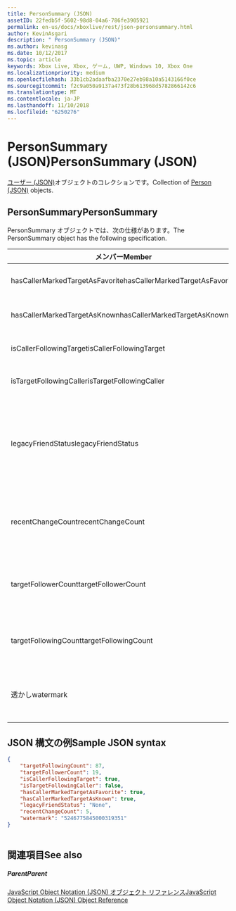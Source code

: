 ```yaml
---
title: PersonSummary (JSON)
assetID: 22fedb5f-5602-98d8-04a6-786fe3905921
permalink: en-us/docs/xboxlive/rest/json-personsummary.html
author: KevinAsgari
description: " PersonSummary (JSON)"
ms.author: kevinasg
ms.date: 10/12/2017
ms.topic: article
keywords: Xbox Live, Xbox, ゲーム, UWP, Windows 10, Xbox One
ms.localizationpriority: medium
ms.openlocfilehash: 33b1cb2adaafba2370e27eb98a10a5143166f0ce
ms.sourcegitcommit: f2c9a050a9137a473f28b613968d5782866142c6
ms.translationtype: MT
ms.contentlocale: ja-JP
ms.lasthandoff: 11/10/2018
ms.locfileid: "6250276"
---
```

# <a name="personsummary-json"></a><span data-ttu-id="cb976-104">PersonSummary (JSON)</span><span class="sxs-lookup"><span data-stu-id="cb976-104">PersonSummary (JSON)</span></span>
<span data-ttu-id="cb976-105">[ユーザー (JSON)](json-person.md)オブジェクトのコレクションです。</span><span class="sxs-lookup"><span data-stu-id="cb976-105">Collection of [Person (JSON)](json-person.md) objects.</span></span> 
<a id="ID4ER"></a>

 
## <a name="personsummary"></a><span data-ttu-id="cb976-106">PersonSummary</span><span class="sxs-lookup"><span data-stu-id="cb976-106">PersonSummary</span></span>
 
<span data-ttu-id="cb976-107">PersonSummary オブジェクトでは、次の仕様があります。</span><span class="sxs-lookup"><span data-stu-id="cb976-107">The PersonSummary object has the following specification.</span></span>
 
| <span data-ttu-id="cb976-108">メンバー</span><span class="sxs-lookup"><span data-stu-id="cb976-108">Member</span></span>| <span data-ttu-id="cb976-109">種類</span><span class="sxs-lookup"><span data-stu-id="cb976-109">Type</span></span>| <span data-ttu-id="cb976-110">説明</span><span class="sxs-lookup"><span data-stu-id="cb976-110">Description</span></span>| 
| --- | --- | --- | 
| <span data-ttu-id="cb976-111">hasCallerMarkedTargetAsFavorite</span><span class="sxs-lookup"><span data-stu-id="cb976-111">hasCallerMarkedTargetAsFavorite</span></span>| <span data-ttu-id="cb976-112">ブール値</span><span class="sxs-lookup"><span data-stu-id="cb976-112">Boolean value</span></span>| <span data-ttu-id="cb976-113">かどうか、呼び出し元は、お気に入りとしてターゲットをマークします。</span><span class="sxs-lookup"><span data-stu-id="cb976-113">Whether the caller has marked the target as a favorite.</span></span> <span data-ttu-id="cb976-114">値の例: true</span><span class="sxs-lookup"><span data-stu-id="cb976-114">Example values: true</span></span>| 
| <span data-ttu-id="cb976-115">hasCallerMarkedTargetAsKnown</span><span class="sxs-lookup"><span data-stu-id="cb976-115">hasCallerMarkedTargetAsKnown</span></span>| <span data-ttu-id="cb976-116">ブール値</span><span class="sxs-lookup"><span data-stu-id="cb976-116">Boolean value</span></span>| <span data-ttu-id="cb976-117">かどうか、呼び出し元が、ターゲット済みとしてマーク呼ばれます。</span><span class="sxs-lookup"><span data-stu-id="cb976-117">Whether the caller has marked the target as known.</span></span> <span data-ttu-id="cb976-118">値の例: true</span><span class="sxs-lookup"><span data-stu-id="cb976-118">Example values: true</span></span>| 
| <span data-ttu-id="cb976-119">isCallerFollowingTarget</span><span class="sxs-lookup"><span data-stu-id="cb976-119">isCallerFollowingTarget</span></span>| <span data-ttu-id="cb976-120">ブール値</span><span class="sxs-lookup"><span data-stu-id="cb976-120">Boolean value</span></span>| <span data-ttu-id="cb976-121">かどうか、呼び出し元が、ターゲットをフォローします。</span><span class="sxs-lookup"><span data-stu-id="cb976-121">Whether the caller is following the target.</span></span> <span data-ttu-id="cb976-122">値の例: true</span><span class="sxs-lookup"><span data-stu-id="cb976-122">Example values: true</span></span>| 
| <span data-ttu-id="cb976-123">isTargetFollowingCaller</span><span class="sxs-lookup"><span data-stu-id="cb976-123">isTargetFollowingCaller</span></span>| <span data-ttu-id="cb976-124">ブール値</span><span class="sxs-lookup"><span data-stu-id="cb976-124">Boolean value</span></span>| <span data-ttu-id="cb976-125">かどうか、ターゲットでは、呼び出し元がフォローします。</span><span class="sxs-lookup"><span data-stu-id="cb976-125">Whether the target is following the caller.</span></span> <span data-ttu-id="cb976-126">値の例: true</span><span class="sxs-lookup"><span data-stu-id="cb976-126">Example values: true</span></span>| 
| <span data-ttu-id="cb976-127">legacyFriendStatus</span><span class="sxs-lookup"><span data-stu-id="cb976-127">legacyFriendStatus</span></span>| <span data-ttu-id="cb976-128">string</span><span class="sxs-lookup"><span data-stu-id="cb976-128">string</span></span>| <span data-ttu-id="cb976-129">従来のフレンドのように、呼び出し元のターゲット状態です。</span><span class="sxs-lookup"><span data-stu-id="cb976-129">Legacy friend status of the target as seen by the caller.</span></span> <span data-ttu-id="cb976-130">"None"、"MutuallyAccepted"、"OutgoingRequest"または"IncomingRequest"をすることができます。</span><span class="sxs-lookup"><span data-stu-id="cb976-130">Can be "None", "MutuallyAccepted", "OutgoingRequest", or "IncomingRequest".</span></span> <span data-ttu-id="cb976-131">値の例:"MutuallyAccepted"</span><span class="sxs-lookup"><span data-stu-id="cb976-131">Example values: "MutuallyAccepted"</span></span>| 
| <span data-ttu-id="cb976-132">recentChangeCount</span><span class="sxs-lookup"><span data-stu-id="cb976-132">recentChangeCount</span></span>| <span data-ttu-id="cb976-133">32 ビットの符号なし整数</span><span class="sxs-lookup"><span data-stu-id="cb976-133">32-bit unsigned integer</span></span>| <span data-ttu-id="cb976-134">省略可能。</span><span class="sxs-lookup"><span data-stu-id="cb976-134">Optional.</span></span> <span data-ttu-id="cb976-135">ターゲットのソーシャル グラフ内の最新の変更の数です。</span><span class="sxs-lookup"><span data-stu-id="cb976-135">Number of recent changes in the target's social graph.</span></span> <span data-ttu-id="cb976-136">この値は、ユーザーが、独自の概要を表示するときにのみ存在します。</span><span class="sxs-lookup"><span data-stu-id="cb976-136">This value will only exist when a user is viewing their own summary.</span></span> <span data-ttu-id="cb976-137">値の例: 5</span><span class="sxs-lookup"><span data-stu-id="cb976-137">Example values: 5</span></span>| 
| <span data-ttu-id="cb976-138">targetFollowerCount</span><span class="sxs-lookup"><span data-stu-id="cb976-138">targetFollowerCount</span></span>| <span data-ttu-id="cb976-139">> 32 ビットの符号なし整数</span><span class="sxs-lookup"><span data-stu-id="cb976-139">>32-bit unsigned integer</span></span>| <span data-ttu-id="cb976-140">次のターゲットはユーザーの数です。</span><span class="sxs-lookup"><span data-stu-id="cb976-140">Number of People that are following the target.</span></span> <span data-ttu-id="cb976-141">値の例: 1308</span><span class="sxs-lookup"><span data-stu-id="cb976-141">Example values: 1308</span></span>| 
| <span data-ttu-id="cb976-142">targetFollowingCount</span><span class="sxs-lookup"><span data-stu-id="cb976-142">targetFollowingCount</span></span>| <span data-ttu-id="cb976-143">32 ビットの符号なし整数</span><span class="sxs-lookup"><span data-stu-id="cb976-143">32-bit unsigned integer</span></span>| <span data-ttu-id="cb976-144">ターゲットが次のユーザーの数です。</span><span class="sxs-lookup"><span data-stu-id="cb976-144">Number of People that the target is following.</span></span> <span data-ttu-id="cb976-145">値の例: 112</span><span class="sxs-lookup"><span data-stu-id="cb976-145">Example values: 112</span></span>| 
| <span data-ttu-id="cb976-146">透かし</span><span class="sxs-lookup"><span data-stu-id="cb976-146">watermark</span></span>| <span data-ttu-id="cb976-147">string</span><span class="sxs-lookup"><span data-stu-id="cb976-147">string</span></span>| <span data-ttu-id="cb976-148">省略可能。</span><span class="sxs-lookup"><span data-stu-id="cb976-148">Optional.</span></span> <span data-ttu-id="cb976-149">ターゲットの最新の変更透かし</span><span class="sxs-lookup"><span data-stu-id="cb976-149">Recent change watermark for the target.</span></span> <span data-ttu-id="cb976-150">この値は、ユーザーが、独自の概要を表示するときにのみ存在します。</span><span class="sxs-lookup"><span data-stu-id="cb976-150">This value will only exist when a user is viewing their own summary.</span></span> <span data-ttu-id="cb976-151">値の例: 5</span><span class="sxs-lookup"><span data-stu-id="cb976-151">Example values: 5</span></span>| 
  
<a id="ID4E4D"></a>

 
## <a name="sample-json-syntax"></a><span data-ttu-id="cb976-152">JSON 構文の例</span><span class="sxs-lookup"><span data-stu-id="cb976-152">Sample JSON syntax</span></span>
 

```json
{
    "targetFollowingCount": 87,
    "targetFollowerCount": 19,
    "isCallerFollowingTarget": true,
    "isTargetFollowingCaller": false,
    "hasCallerMarkedTargetAsFavorite": true,
    "hasCallerMarkedTargetAsKnown": true,
    "legacyFriendStatus": "None",
    "recentChangeCount": 5,
    "watermark": "5246775845000319351"
}
    
```

  
<a id="ID4EGE"></a>

 
## <a name="see-also"></a><span data-ttu-id="cb976-153">関連項目</span><span class="sxs-lookup"><span data-stu-id="cb976-153">See also</span></span>
 
<a id="ID4EIE"></a>

 
##### <a name="parent"></a><span data-ttu-id="cb976-154">Parent</span><span class="sxs-lookup"><span data-stu-id="cb976-154">Parent</span></span> 

[<span data-ttu-id="cb976-155">JavaScript Object Notation (JSON) オブジェクト リファレンス</span><span class="sxs-lookup"><span data-stu-id="cb976-155">JavaScript Object Notation (JSON) Object Reference</span></span>](atoc-xboxlivews-reference-json.md)

   